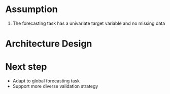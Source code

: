 # Assumption

1. The forecasting task has a univariate target variable and no missing data


# Architecture Design



# Next step
- Adapt to global forecasting task
- Support more diverse validation strategy
